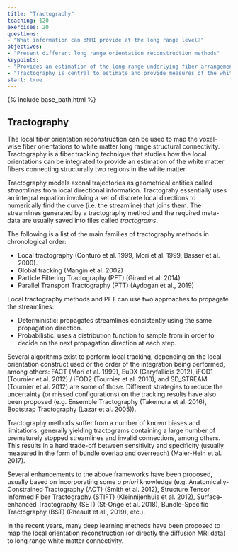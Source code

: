 ```yaml
---
title: "Tractography"
teaching: 120
exercises: 20
questions:
- "What information can dMRI provide at the long range level?"
objectives:
- "Present different long range orientation reconstruction methods"
keypoints:
- "Provides an estimation of the long range underlying fiber arrangement"
- "Tractography is central to estimate and provide measures of the white matter neuroanatomy"
start: true
---
```


{% include base_path.html %}

## Tractography

The local fiber orientation reconstruction can be used to map the voxel-wise
fiber orientations to white matter long range structural connectivity.
Tractography is a fiber tracking technique that studies how the local
orientations can be integrated to provide an estimation of the white matter
fibers connecting structurally two regions in the white matter.

Tractography models axonal trajectories as geometrical entities called
*streamlines* from local directional information. Tractograhy essentially uses
an integral equation involving a set of discrete local directions to numerically
find the curve (i.e. the streamline) that joins them. The streamlines generated
by a tractography method and the required meta-data are usually saved into files
called *tractograms*.

The following is a list of the main families of tractography methods in
chronological order:

* Local tractography (Conturo et al. 1999, Mori et al. 1999, Basser et al.
2000).
* Global tracking (Mangin et al. 2002)
* Particle Filtering Tractography (PFT) (Girard et al. 2014)
* Parallel Transport Tractography (PTT) (Aydogan et al., 2019)

Local tractography methods and PFT can use two approaches to propagate the
streamlines:
- Deterministic: propagates streamlines consistently using the same propagation
direction.
- Probabilistic: uses a distribution function to sample from in order to decide
on the next propagation direction at each step.

Several algorithms exist to perform local tracking, depending on the
local orientation construct used or the order of the integration being
performed, among others: FACT (Mori et al. 1999), EuDX (Garyfallidis 2012),
iFOD1 (Tournier et al. 2012) / iFOD2 (Tournier et al. 2010), and SD_STREAM
(Tournier et al. 2012) are some of those. Different strategies to reduce the
uncertainty (or missed configurations) on the tracking results have also been
proposed (e.g. Ensemble Tractography (Takemura et al. 2016), Bootstrap
Tractography (Lazar et al. 2005)).

Tractography methods suffer from a number of known biases and limitations,
generally yielding tractograms containing a large number of prematurely stopped
streamlines and invalid connections, among others. This results in a hard
trade-off between sensitivity and specificity (usually measured in the form of
bundle overlap and overreach) (Maier-Hein et al. 2017).

Several enhancements to the above frameworks have been proposed, usually based
on incorporating some *a priori* knowledge (e.g. Anatomically-Constrained
Tractography (ACT) (Smith et al. 2012), Structure Tensor Informed Fiber
Tractography (STIFT) (Kleinnijenhuis et al. 2012), Surface-enhanced
Tractography (SET) (St-Onge et al. 2018), Bundle-Specific Tractography (BST)
(Rheault et al., 2019), etc.).

In the recent years, many deep learning methods have been proposed to map the
local orientation reconstruction (or directly the diffusion MRI data) to long
range white matter connectivity.
